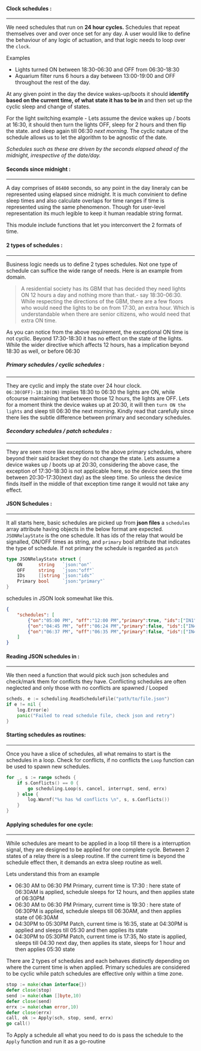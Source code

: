 #### Clock schedules :
------------

We need schedules that run on __24 hour cycles.__ Schedules that repeat themselves over and over once set for any day. A user would like to define the behaviour  of any logic of actuation, and that logic needs to loop over the `clock`. 

Examples 

- Lights turned ON between 18:30-06:30 and OFF from 06:30-18:30
- Aquarium filter runs 6 hours a day between 13:00-19:00 and OFF throughout the rest of the day.

At any given point in the day the device wakes-up/boots it should __identify based on the current time, of what state it has to be in__ and then set up the cyclic sleep and change of states. 

For the light switching example - Lets assume the device wakes up / boots at 16:30, it should then turn the lights OFF, sleep for 2 hours and then flip the state. and sleep again till 06:30 _next morning_. The cyclic nature of the schedule allows us to let the algorithm to be agnostic of the date.

_Schedules such as these are driven by the seconds elapsed ahead of the midnight, irrespective of the date/day._

#### Seconds since midnight :
-------------

A day comprises of `86400` seconds, so any point in the day lineraly can be represented using elapsed since midnight. It is much convinient to define sleep times and also calculate overlaps for time ranges if time is represented using the same phenomenon. Though for user-level representation its much legible to keep it human readable string format. 

This module include functions that let you interconvert the 2 formats of time. 

#### 2 types of schedules :
-------------
Business logic needs us to define 2 types schedules. Not one type of schedule can suffice the wide range of needs. 
Here is an example from domain.

> A residential society has its GBM that has decided they need lights ON 12 hours a day and nothing more than that.- say 18:30-06:30. While respecting the directions of the GBM, there are a few floors who would need the lights to be on from 17:30, an extra hour. Which is understandable when there are senior citizens, who would need that extra ON time.

As you can notice from the above requirement, the exceptional ON  time is not cyclic. Beyond 17:30-18:30 it has no effect on the state of the lights. While the wider directive which affects 12 hours, has a implication beyond 18:30 as well, or before 06:30 

##### Primary schedules / cyclic schedules :
-----------

They are cyclic and imply the state over 24 hour clock. `06:30(OFF)-18:30(ON)` implies 18:30 to 06:30 the lights are ON, while ofcourse maintaining  that between those 12 hours, the lights are OFF. Lets for a moment think the device wakes up at 20:30, it will then `turn ON the lights` and sleep till 06:30 the next morning. Kindly read that carefully since there lies the subtle difference between primary and secondary schedules.

##### Secondary schedules / patch schedules :
-----------

They are seen more like exceptions to the above primary schedules, where beyond their said bracket they do not change the state. 
Lets assume a device wakes up / boots up at 20:30, considering the above case, the exception of 17:30-18:30 is not applicable here, so the device sees the time between 20:30-17:30(next day) as the sleep time. So unless the device finds itself in the middle of that exception time range it would not take any effect. 


#### JSON Schedules :
--------------

It all starts here, basic schedules are picked up from __json files__  a `schedules` array attribute having objects in the below format are expected. `JSONRelayState` is the one schedule. It has ids of the relay that would be signalled, ON/OFF times as string, and `primary` bool attribute that indicates 
the type of schedule. If not primary the schedule is regarded as `patch`

```go
type JSONRelayState struct {
	ON      string   `json:"on"`
	OFF     string   `json:"off"`
	IDs     []string `json:"ids"`
	Primary bool     `json:"primary"`
}
```

schedules in JSON look somewhat like this.
```json 
{
    "schedules": [
        {"on":"05:00 PM", "off":"12:00 PM","primary":true, "ids":["IN1","IN2","IN3","IN4"]},
        {"on":"04:45 PM", "off":"06:24 PM","primary":false, "ids":["IN4"]},
        {"on":"06:37 PM", "off":"06:35 PM","primary":false, "ids":["IN4"]}
    ]
}
```
#### Reading JSON schedules in :
--------------

We then need a function that would pick such json schedules and check/mark them for conflicts they have.
Conflicting schedules are often neglected and only those with no conflicts are spawned / Looped

```go
scheds, e := scheduling.ReadScheduleFile("path/to/file.json")
if e != nil {
    log.Error(e)
    panic("Failed to read schedule file, check json and retry")
}
```

#### Starting schedules as routines:
---------

Once you have a slice of schedules, all what remains to start is the schedules in a loop. Check for conflicts, if no conflicts the `Loop` function can be used to spawn new schedules.

```go
for _, s := range scheds {
    if s.Conflicts() == 0 {
        go scheduling.Loop(s, cancel, interrupt, send, errx)
    } else {
        log.Warnf("%s has %d conflicts \n", s, s.Conflicts())
    }
}
```

#### Applying schedules for one cycle:
---------

While schedules are meant to be applied in a loop till there is a interruption signal, they are designed to be applied for one complete cycle. Between 2 states of a relay there is a sleep routine. If the current time is beyond the schedule effect then, it demands an extra sleep routine as well.

Lets understand this from an example

- 06:30 AM to 06:30 PM Primary, current time is 17:30 : here state of 06:30AM is applied, schedule sleeps for 12 hours, and then applies state of 06:30PM
- 06:30 AM to 06:30 PM Primary, current time is 19:30 : here state of 06:30PM is applied, schedule sleeps till 06:30AM, and then applies state of 06:30AM
- 04:30PM to 05:30PM Patch, current time is 16:35, state at 04:30PM is applied and sleeps till 05:30 and then applies its state
- 04:30PM to 05:30PM Patch, current time is 17:35, No state is applied, sleeps till 04:30 next day, then applies its state, sleeps for 1 hour and then applies 05:30 state

There are 2 types of schedules and each behaves distinctly depending on where the current time is when applied. Primary schedules are considered to be cyclic while patch schedules are effective only within a time zone.

```go 
stop := make(chan interface{})
defer close(stop)
send := make(chan []byte,10)
defer close(send)
errx := make(chan error,10)
defer close(errx)
call, ok := Apply(sch, stop, send, errx)
go call()
```
To Apply a schedule all what you need to do is pass the schedule to the `Apply` function and run it as a go-routine
